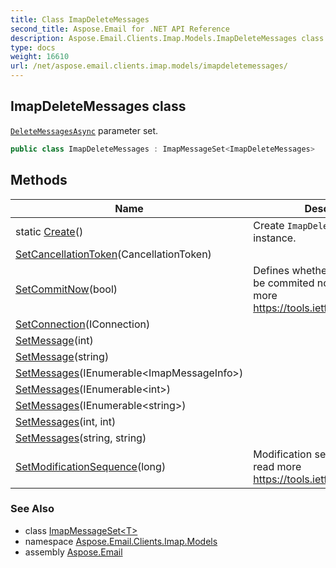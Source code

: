 ```yaml
---
title: Class ImapDeleteMessages
second_title: Aspose.Email for .NET API Reference
description: Aspose.Email.Clients.Imap.Models.ImapDeleteMessages class. DeleteMessagesAsync parameter set
type: docs
weight: 16610
url: /net/aspose.email.clients.imap.models/imapdeletemessages/
---
```

## ImapDeleteMessages class

[`DeleteMessagesAsync`](../../aspose.email.clients.imap/iasyncimapclient/deletemessagesasync/) parameter set.

```csharp
public class ImapDeleteMessages : ImapMessageSet<ImapDeleteMessages>
```

## Methods

| Name | Description |
| --- | --- |
| static [Create](../../aspose.email.clients.imap.models/imapdeletemessages/create/)() | Create `ImapDeleteMessages` instance. |
| [SetCancellationToken](../../aspose.email.clients.imap.models/imapmethodparametersgeneral-1/setcancellationtoken/)(CancellationToken) |  |
| [SetCommitNow](../../aspose.email.clients.imap.models/imapdeletemessages/setcommitnow/)(bool) | Defines whether message must be commited now. Please, read more https://tools.ietf.org/html/rfc4315 |
| [SetConnection](../../aspose.email.clients.imap.models/imapmethodparametersgeneral-1/setconnection/)(IConnection) |  |
| [SetMessage](../../aspose.email.clients.imap.models/imapmessageset-1/setmessage/)(int) |  |
| [SetMessage](../../aspose.email.clients.imap.models/imapmessageset-1/setmessage/)(string) |  |
| [SetMessages](../../aspose.email.clients.imap.models/imapmessageset-1/setmessages/)(IEnumerable&lt;ImapMessageInfo&gt;) |  |
| [SetMessages](../../aspose.email.clients.imap.models/imapmessageset-1/setmessages/)(IEnumerable&lt;int&gt;) |  |
| [SetMessages](../../aspose.email.clients.imap.models/imapmessageset-1/setmessages/)(IEnumerable&lt;string&gt;) |  |
| [SetMessages](../../aspose.email.clients.imap.models/imapmessageset-1/setmessages/)(int, int) |  |
| [SetMessages](../../aspose.email.clients.imap.models/imapmessageset-1/setmessages/)(string, string) |  |
| [SetModificationSequence](../../aspose.email.clients.imap.models/imapdeletemessages/setmodificationsequence/)(long) | Modification sequence. Please, read more https://tools.ietf.org/html/rfc7162 |

### See Also

* class [ImapMessageSet&lt;T&gt;](../imapmessageset-1/)
* namespace [Aspose.Email.Clients.Imap.Models](../../aspose.email.clients.imap.models/)
* assembly [Aspose.Email](../../)


